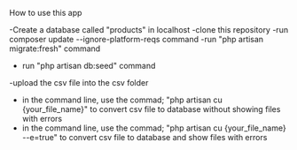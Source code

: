How to use this app

-Create a database called "products" in localhost
-clone this repository
-run composer update --ignore-platform-reqs command
-run "php artisan migrate:fresh" command
- run "php artisan db:seed" command

-upload the csv file into the csv folder
- in the command line, use the commad; "php artisan cu {your_file_name}" to convert csv file to database without showing files with errors
- in the command line, use the commad; "php artisan cu {your_file_name} --e=true" to convert csv file to database and  show files with errors

